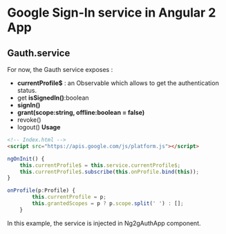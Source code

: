 # Google Sign-In service in Angular 2 App

## Gauth.service

For now, the Gauth service exposes :
- **currentProfile$** : an Observable<Profile> which allows to get the authentication status.
- get **isSignedIn()**:boolean
- **signIn()**
- **grant(scope:string, offline:boolean = false)**
- revoke()
- logout()
**Usage**

```html
<!-- Index.html -->
<script src="https://apis.google.com/js/platform.js"></script>
```

```typescript
ngOnInit() {
    this.currentProfile$ = this.service.currentProfile$;
    this.currentProfile$.subscribe(this.onProfile.bind(this));
}

onProfile(p:Profile) {
        this.currentProfile = p;
        this.grantedScopes = p ? p.scope.split(' ') : [];
    }
```

In this example, the service is injected in Ng2gAuthApp component.

